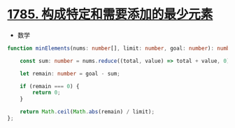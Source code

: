 
# [1785. 构成特定和需要添加的最少元素](https://leetcode-cn.com/problems/minimum-elements-to-add-to-form-a-given-sum/)

- 数学

```typescript
function minElements(nums: number[], limit: number, goal: number): number {

    const sum: number = nums.reduce((total, value) => total + value, 0);

    let remain: number = goal - sum;

    if (remain === 0) {
        return 0;
    }

    return Math.ceil(Math.abs(remain) / limit);
};
```
